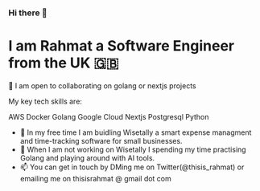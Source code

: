 ### Hi there 👋

# I am Rahmat a Software Engineer from the UK 🇬🇧

👯 I am open to collaborating on golang or nextjs projects

My key tech skills are: 

 AWS  Docker  Golang  Google Cloud  Nextjs  Postgresql   Python

- 🔭 In my free time I am buidling Wisetally a smart expense managment and time-tracking software for small businesses. 
- 🌱 When I am not working on Wisetally I spending my time practising Golang and playing around with AI tools.
- 📫 You can get in touch by DMing me on Twitter(@thisis_rahmat) or emailing me on thisisrahmat @ gmail  dot com 

<!--
**ThisIsRahmat/ThisIsRahmat** is a ✨ _special_ ✨ repository because its `README.md` (this file) appears on your GitHub profile.



Here are some ideas to get you started:

- 🔭 I’m currently working on ...
- 🌱 I’m currently learning ...
- 👯 I’m looking to collaborate on ...
- 🤔 I’m looking for help with ...
- 💬 Ask me about ...
- 📫 How to reach me: ...
- 😄 Pronouns: ...
- ⚡ Fun fact: ...
-->
